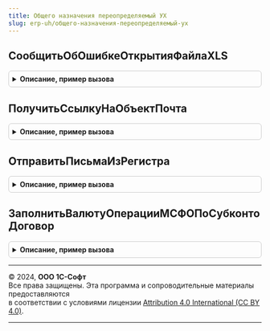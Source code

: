 ```yaml
---
title: Общего назначения переопределяемый УХ
slug: erp-uh/общего-назначения-переопределяемый-ух
---
```



## СообщитьОбОшибкеОткрытияФайлаXLS
<details style="margin: 1em 0; padding: 0.5em; border: 1px solid #ccc; border-radius: 6px;">

<summary style="font-weight: bold; cursor: pointer;">Описание, пример вызова</summary>

```bsl
// ВСПОМОГАТЕЛЬНАЯ ПРОЦЕДУРА СООБЩЕНИЯ ОБ ОШИБКЕ ПРИ ОШИБКЕ ОТКРЫТИЯ ФАЙЛА XLS.
//

Процедура СообщитьОбОшибкеОткрытияФайлаXLS(ТекстОшибки = Неопределено) Экспорт
```

Пример вызова
```bsl
ОбщегоНазначенияПереопределяемыйУХ.СообщитьОбОшибкеОткрытияФайлаXLS(ТекстОшибки);
```
</details>

## ПолучитьСсылкуНаОбъектПочта
<details style="margin: 1em 0; padding: 0.5em; border: 1px solid #ccc; border-radius: 6px;">

<summary style="font-weight: bold; cursor: pointer;">Описание, пример вызова</summary>

```bsl

////////////////////////////////////////////////////////////////////////////////
// ПРОЦЕДУРЫ И ФУНКЦИИ РАБОТЫ С ПОЧТОВЫМИ УВЕДОМЛЕНИЯМИ

Функция ПолучитьСсылкуНаОбъектПочта(УчетнаяЗапись, ТихийРежим = Ложь) Экспорт
```

Пример вызова
```bsl
Результат = ОбщегоНазначенияПереопределяемыйУХ.ПолучитьСсылкуНаОбъектПочта(УчетнаяЗапись, ТихийРежим);
```
</details>

## ОтправитьПисьмаИзРегистра
<details style="margin: 1em 0; padding: 0.5em; border: 1px solid #ccc; border-radius: 6px;">

<summary style="font-weight: bold; cursor: pointer;">Описание, пример вызова</summary>

```bsl

Процедура ОтправитьПисьмаИзРегистра() Экспорт
```

Пример вызова
```bsl
ОбщегоНазначенияПереопределяемыйУХ.ОтправитьПисьмаИзРегистра() 
```
</details>

## ЗаполнитьВалютуОперацииМСФОПоСубконтоДоговор
<details style="margin: 1em 0; padding: 0.5em; border: 1px solid #ccc; border-radius: 6px;">

<summary style="font-weight: bold; cursor: pointer;">Описание, пример вызова</summary>

```bsl

Функция ЗаполнитьВалютуОперацииМСФОПоСубконтоДоговор(ЗначениеВалютыВСтроке, ПараметрыДокумента) Экспорт
```

Пример вызова
```bsl
Результат = ОбщегоНазначенияПереопределяемыйУХ.ЗаполнитьВалютуОперацииМСФОПоСубконтоДоговор(ЗначениеВалютыВСтроке, ПараметрыДокумента) 
```
</details>

---

© 2024, **ООО 1С-Софт**  
Все права защищены. Эта программа и сопроводительные материалы предоставляются  
в соответствии с условиями лицензии [Attribution 4.0 International (CC BY 4.0)](https://creativecommons.org/licenses/by/4.0/legalcode).

---
